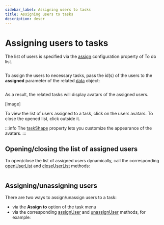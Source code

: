 ```yaml
---
sidebar_label: Assigning users to tasks
title: Assigning users to tasks
description: descr
---
```


# Assigning users to tasks

The list of users is specified via the [assign](../../api/configs/assign_config/) configuration property of To do list.

~~~js
~~~

To assign the users to necessary tasks, pass the id(s) of the users to the **assigned** parameter of the related [data](../../api/configs/data_config/) object:

~~~js
~~~

As a result, the related tasks will display avatars of the assigned users.

[image]

To view the list of users assigned to a task, click on the users avatars. To close the opened list, click outside it.

:::info
The [taskShape](../../api/configs/taskshape_config/)  property lets you customize the appearance of the avatars.
:::

## Opening/closing the list of assigned users

To open/close the list of assigned users dynamically, call the corresponding [openUserList](../../api/methods/openuserlist_method/) and [closeUserList](../../api/methods/closeuserlist_method/) methods:

~~~js
~~~

## Assigning/unassigning users

There are two ways to assign/unassign users to a task:

- via the **Assign to** option of the task menu
- via the corresponding [assignUser](../../api/methods/assignuser_method/) and [unassignUser](../../api/methods/unassignuser_method/) methods, for example:

~~~js
~~~
